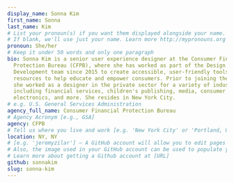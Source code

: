 ```yaml
---
display_name: Sonna Kim
first_name: Sonna
last_name: Kim
# List your pronoun(s) if you want them displayed alongside your name.
# If blank, we'll use just your name. Learn more http://mypronouns.org
pronoun: She/her
# Keep it under 50 words and only one paragraph
bio: Sonna Kim is a senior user experience designer at the Consumer Financial
  Protection Bureau (CFPB), where she has worked as part of the Design and
  Development team since 2015 to create accessible, user-friendly tools and
  resources to help educate and empower consumers. Prior to joining the CFPB,
  she worked as a designer in the private sector for a variety of industries,
  including financial services, children's publishing, media, consumer
  electronics, and more. She resides in New York City.
# e.g. U.S. General Services Administration
agency_full_name: Consumer Financial Protection Bureau
# Agency Acronym [e.g., GSA]
agency: CFPB
# Tell us where you live and work [e.g. 'New York City' or 'Portland, OR']
location: NY, NY
# [e.g. 'jeremyzilar'] — A GitHub account will allow you to edit pages on Digital.gov.
# Also, the image used in your GitHub account can be used to populate your digital.gov profile photo.
# Learn more about getting a Github account at [URL]
github: sonnakim
slug: sonna-kim
---
```

